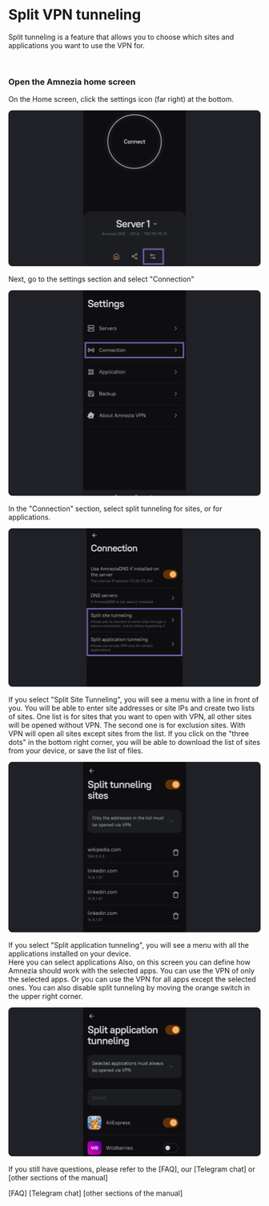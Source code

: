 # Split VPN tunneling

Split tunneling is a feature that allows you to choose which sites and applications you want to use the VPN for.

&nbsp;

### Open the Amnezia home screen

 On the Home screen, click the settings icon (far right) at the bottom.

![instruction 1](https://raw.githubusercontent.com/Aftershock669/amnezia-open-docs/master/docs/en/instructions/21_split_tuneling/img/st_en_1.png)

Next, go to the settings section and select "Connection"

![instruction 1](https://raw.githubusercontent.com/Aftershock669/amnezia-open-docs/master/docs/en/instructions/21_split_tuneling/img/st_en_2.png)

In the "Connection" section, select split tunneling for sites, or for applications.

![instruction 1](https://raw.githubusercontent.com/Aftershock669/amnezia-open-docs/master/docs/en/instructions/21_split_tuneling/img/st_en_3.png)

If you select "Split Site Tunneling", you will see a menu with a line in front of you.
You will be able to enter site addresses or site IPs and create two lists of sites.
One list is for sites that you want to open with VPN, all other sites will be opened without VPN.
The second one is for exclusion sites.  With VPN will open all sites except sites from the list.
If you click on the "three dots" in the bottom right corner, you will be able to download the list of sites from your device, or save the list of files.

![instruction 1](https://raw.githubusercontent.com/Aftershock669/amnezia-open-docs/master/docs/en/instructions/21_split_tuneling/img/st_en_4.png)

If you select "Split application tunneling", you will see a menu with all the applications installed on your device.  
Here you can select applications 
Also, on this screen you can define how Amnezia should work with the selected apps.
You can use the VPN of only the selected apps. 
Or you can use the VPN for all apps except the selected ones. 
You can also disable split tunneling by moving the orange switch in the upper right corner.
 
 ![instruction 1](https://raw.githubusercontent.com/Aftershock669/amnezia-open-docs/master/docs/en/instructions/21_split_tuneling/img/st_en_5.png)

 If you still have questions, please refer to the [FAQ], our [Telegram chat] or [other sections of the manual]



[amnezia-site-ext-link]: https://amnezia-web-nx1r.vercel.app
[about-int-link]: /about
[FAQ]
[Telegram chat]
[other sections of the manual]




